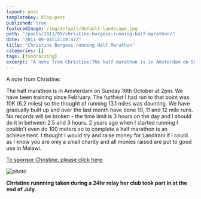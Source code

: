 ```yaml
---
layout: post
templateKey: blog-post
published: true
featuredImage: /img/default/default-landscape.jpg
path: "/posts/2011/09/christine-burgess-running-half-marathon/"
date: "2011-09-04T13:19:47Z"
title: "Christine Burgess running Half Marathon"
categories: []
tags: [fundraising]
excerpt: "A note from Christine:The half marathon is in Amsterdam on Sunday 16th October at 2pm. We have been..."
---
```


A note from Christine:

The half marathon is in Amsterdam on Sunday 16th October at 2pm. We have been training since February. The furthest I had run to that point was 10K (6.2 miles) so the thought of running 13.1 miles was daunting. We have gradually built up and over the last month have done 10, 11 and 12 mile runs. No records will be broken - the time limit is 3 hours on the day and I should do it in between 2.5 and 3 hours. 2 years ago when I started running I couldn't even do 100 meters so to complete a half marathon is an achievement. I thought I would try and raise money for Landirani if I could as I know you are only a small charity and all monies raised are put to good use in Malawi.

[To sponsor Christine, please click here](https://mydonate.bt.com/fundraisers/christineburgess1)

![photo](<https://www.landirani.org/image_library/news/full_size/4e63946a4afcechristineburgess.pdf_(1_page).jpg>)

**Christine runnning taken during a 24hr relay her club took part in at the end of July.**
